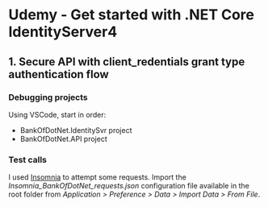 # Udemy - Get started with .NET Core IdentityServer4

## 1. Secure API with client_redentials grant type authentication flow

### Debugging projects

Using VSCode, start in order:
- BankOfDotNet.IdentitySvr project
- BankOfDotNet.API project

### Test calls

I used [Insomnia](https://insomnia.rest/) to attempt some requests. Import the _Insomnia_BankOfDotNet_requests.json_ configuration file available in the root folder from _Application > Preference > Data > Import Data > From File_.